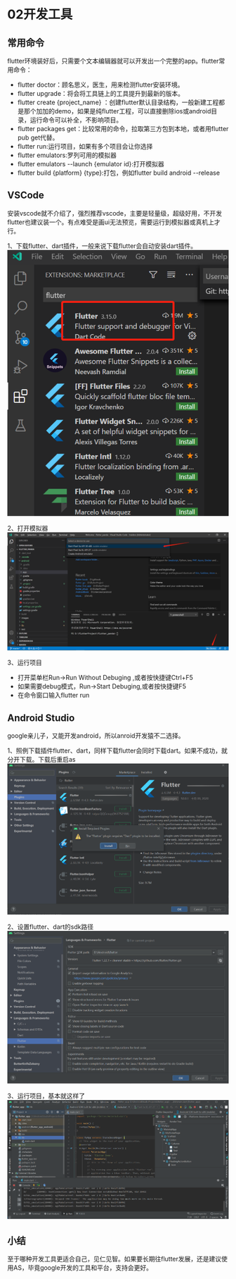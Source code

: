 # 02开发工具
## 常用命令
flutter环境装好后，只需要个文本编辑器就可以开发出一个完整的app。flutter常用命令：

* flutter doctor：顾名思义，医生，用来检测flutter安装环境。
* flutter upgrade：将会将工具链上的工具提升到最新的版本。
* flutter create {project_name}
：创建flutter默认目录结构，一般新建工程都是那个加加的demo，如果是纯flutter工程，可以直接删除ios或android目录，运行命令可以补全，不影响项目。
* flutter packages get：比较常用的命令，拉取第三方包到本地，或者用flutter pub get代替。
* flutter run:运行项目，如果有多个项目会让你选择
* flutter emulators:罗列可用的模拟器
* flutter emulators --launch {emulator id}:打开模拟器
* flutter build {platform} {type}:打包，例如flutter build android --release

## VSCode
安装vscode就不介绍了，强烈推荐vscode，主要是轻量级，超级好用，不开发flutter也建议装一个。有点难受是画ui无法预览，需要运行到模拟器或真机上才行。

1、下载flutter、dart插件，一般来说下载flutter会自动安装dart插件。
![](../assets/img/1602749182.png)

2、打开模拟器
![](../assets/img/1602750598.png)

3、运行项目
* 打开菜单栏Run->Run Without Debuging ,或者按快捷键Ctrl+F5  
* 如果需要debug模式，Run->Start Debuging,或者按快捷键F5
* 在命令窗口输入flutter run




## Android Studio
google亲儿子，又能开发android，所以anroid开发猿不二选择。

1、照例下载插件flutter、dart，同样下载flutter会同时下载dart。如果不成功，就分开下载。下载后重启as
![](../assets/img/1602752559.png)

2、设置flutter、dart的sdk路径
![](../assets/img/1602754069.png)

3、运行项目，基本就这样了
![](../assets/img/1602754563.png)

## 小结
至于哪种开发工具更适合自己，见仁见智。如果要长期往flutter发展，还是建议使用AS，毕竟google开发的工具和平台，支持会更好。